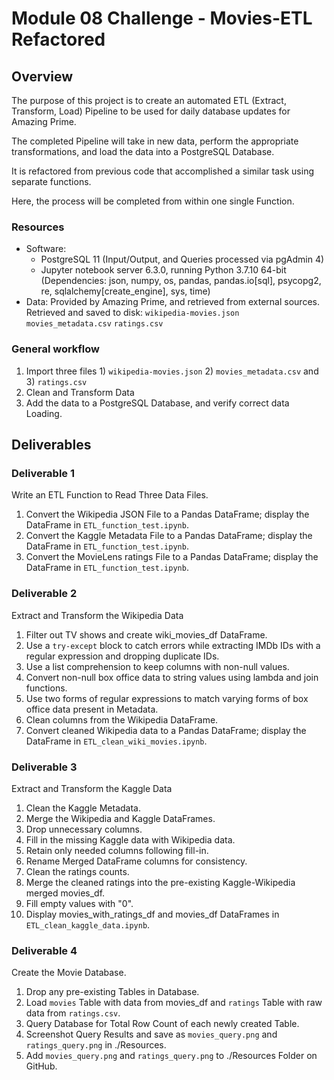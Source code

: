 # Module 08 Challenge - Movies-ETL Refactored

## Overview

The purpose of this project is to create an automated ETL (Extract, Transform, Load) Pipeline
to be used for daily database updates for Amazing Prime.

The completed Pipeline will take in new data, perform the appropriate
transformations, and load the data into a PostgreSQL Database.

It is refactored from previous code that accomplished a similar task
using separate functions.

Here, the process will be completed from within one single Function.

### Resources

- Software:
	- PostgreSQL 11 (Input/Output, and Queries processed via pgAdmin 4)
	- Jupyter notebook server 6.3.0, running Python 3.7.10 64-bit (Dependencies: json, numpy, os, pandas, pandas.io[sql], psycopg2, re, sqlalchemy[create_engine], sys, time)
- Data: Provided by Amazing Prime, and retrieved from external sources. Retrieved and saved to disk:
	`wikipedia-movies.json`
	`movies_metadata.csv`
	`ratings.csv`

### General workflow
1. Import three files 1) `wikipedia-movies.json` 2) `movies_metadata.csv` and 3) `ratings.csv`
2. Clean and Transform Data
3. Add the data to a PostgreSQL Database, and verify correct data Loading.

## Deliverables

### Deliverable 1

Write an ETL Function to Read Three Data Files.
1. Convert the Wikipedia JSON File to a Pandas DataFrame; display the DataFrame in `ETL_function_test.ipynb`.
2. Convert the Kaggle Metadata File to a Pandas DataFrame; display the DataFrame in `ETL_function_test.ipynb`.
3. Convert the MovieLens ratings File to a Pandas DataFrame; display the DataFrame in `ETL_function_test.ipynb`.

### Deliverable 2

Extract and Transform the Wikipedia Data
1. Filter out TV shows and create wiki_movies_df DataFrame.
2. Use a `try-except` block to catch errors while extracting IMDb IDs with a regular expression and dropping duplicate IDs.
3. Use a list comprehension to keep columns with non-null values.
4. Convert non-null box office data to string values using lambda and join functions.
5. Use two forms of regular expressions to match varying forms of box office data present in Metadata.
6. Clean columns from the Wikipedia DataFrame.
7. Convert cleaned Wikipedia data to a Pandas DataFrame; display the DataFrame in `ETL_clean_wiki_movies.ipynb`.

### Deliverable 3

Extract and Transform the Kaggle Data
1. Clean the Kaggle Metadata.
2. Merge the Wikipedia and Kaggle DataFrames.
3. Drop unnecessary columns.
4. Fill in the missing Kaggle data with Wikipedia data.
5. Retain only needed columns following fill-in.
6. Rename Merged DataFrame columns for consistency.
7. Clean the ratings counts.
8. Merge the cleaned ratings into the pre-existing Kaggle-Wikipedia merged movies_df.
9. Fill empty values with "0".
10. Display movies_with_ratings_df and movies_df DataFrames in `ETL_clean_kaggle_data.ipynb`.

### Deliverable 4

Create the Movie Database.
1. Drop any pre-existing Tables in Database.
2. Load `movies` Table with data from movies_df and `ratings` Table with raw data from `ratings.csv`.
3. Query Database for Total Row Count of each newly created Table.
4. Screenshot Query Results and save as `movies_query.png` and `ratings_query.png` in ./Resources.
5. Add `movies_query.png` and `ratings_query.png` to ./Resources Folder on GitHub.
